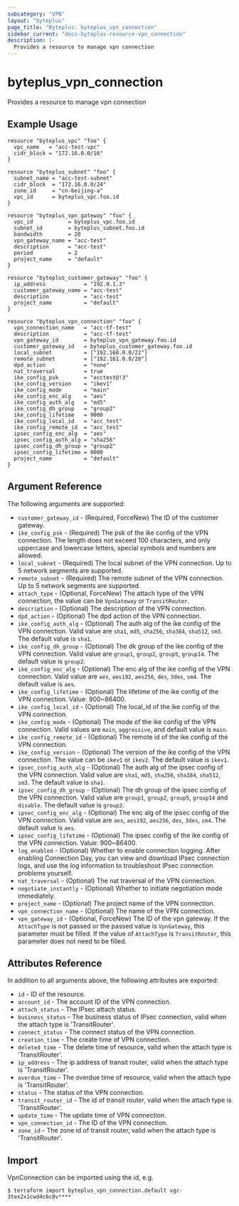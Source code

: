 ```yaml
---
subcategory: "VPN"
layout: "byteplus"
page_title: "Byteplus: byteplus_vpn_connection"
sidebar_current: "docs-byteplus-resource-vpn_connection"
description: |-
  Provides a resource to manage vpn connection
---
```

# byteplus_vpn_connection
Provides a resource to manage vpn connection
## Example Usage
```hcl
resource "byteplus_vpc" "foo" {
  vpc_name   = "acc-test-vpc"
  cidr_block = "172.16.0.0/16"
}

resource "byteplus_subnet" "foo" {
  subnet_name = "acc-test-subnet"
  cidr_block  = "172.16.0.0/24"
  zone_id     = "cn-beijing-a"
  vpc_id      = byteplus_vpc.foo.id
}

resource "byteplus_vpn_gateway" "foo" {
  vpc_id           = byteplus_vpc.foo.id
  subnet_id        = byteplus_subnet.foo.id
  bandwidth        = 20
  vpn_gateway_name = "acc-test"
  description      = "acc-test"
  period           = 2
  project_name     = "default"
}

resource "byteplus_customer_gateway" "foo" {
  ip_address            = "192.0.1.3"
  customer_gateway_name = "acc-test"
  description           = "acc-test"
  project_name          = "default"
}

resource "byteplus_vpn_connection" "foo" {
  vpn_connection_name   = "acc-tf-test"
  description           = "acc-tf-test"
  vpn_gateway_id        = byteplus_vpn_gateway.foo.id
  customer_gateway_id   = byteplus_customer_gateway.foo.id
  local_subnet          = ["192.168.0.0/22"]
  remote_subnet         = ["192.161.0.0/20"]
  dpd_action            = "none"
  nat_traversal         = true
  ike_config_psk        = "acctest@!3"
  ike_config_version    = "ikev1"
  ike_config_mode       = "main"
  ike_config_enc_alg    = "aes"
  ike_config_auth_alg   = "md5"
  ike_config_dh_group   = "group2"
  ike_config_lifetime   = 9000
  ike_config_local_id   = "acc_test"
  ike_config_remote_id  = "acc_test"
  ipsec_config_enc_alg  = "aes"
  ipsec_config_auth_alg = "sha256"
  ipsec_config_dh_group = "group2"
  ipsec_config_lifetime = 9000
  project_name          = "default"
}
```
## Argument Reference
The following arguments are supported:
* `customer_gateway_id` - (Required, ForceNew) The ID of the customer gateway.
* `ike_config_psk` - (Required) The psk of the ike config of the VPN connection. The length does not exceed 100 characters, and only uppercase and lowercase letters, special symbols and numbers are allowed.
* `local_subnet` - (Required) The local subnet of the VPN connection. Up to 5 network segments are supported.
* `remote_subnet` - (Required) The remote subnet of the VPN connection. Up to 5 network segments are supported.
* `attach_type` - (Optional, ForceNew) The attach type of the VPN connection, the value can be `VpnGateway` or `TransitRouter`.
* `description` - (Optional) The description of the VPN connection.
* `dpd_action` - (Optional) The dpd action of the VPN connection.
* `ike_config_auth_alg` - (Optional) The auth alg of the ike config of the VPN connection. Valid value are `sha1`, `md5`, `sha256`, `sha384`, `sha512`, `sm3`. The default value is `sha1`.
* `ike_config_dh_group` - (Optional) The dk group of the ike config of the VPN connection. Valid value are `group1`, `group2`, `group5`, `group14`. The default value is `group2`.
* `ike_config_enc_alg` - (Optional) The enc alg of the ike config of the VPN connection. Valid value are `aes`, `aes192`, `aes256`, `des`, `3des`, `sm4`. The default value is `aes`.
* `ike_config_lifetime` - (Optional) The lifetime of the ike config of the VPN connection. Value: 900~86400.
* `ike_config_local_id` - (Optional) The local_id of the ike config of the VPN connection.
* `ike_config_mode` - (Optional) The mode of the ike config of the VPN connection. Valid values are `main`, `aggressive`, and default value is `main`.
* `ike_config_remote_id` - (Optional) The remote id of the ike config of the VPN connection.
* `ike_config_version` - (Optional) The version of the ike config of the VPN connection. The value can be `ikev1` or `ikev2`. The default value is `ikev1`.
* `ipsec_config_auth_alg` - (Optional) The auth alg of the ipsec config of the VPN connection. Valid value are `sha1`, `md5`, `sha256`, `sha384`, `sha512`, `sm3`. The default value is `sha1`.
* `ipsec_config_dh_group` - (Optional) The dh group of the ipsec config of the VPN connection. Valid value are `group1`, `group2`, `group5`, `group14` and `disable`. The default value is `group2`.
* `ipsec_config_enc_alg` - (Optional) The enc alg of the ipsec config of the VPN connection. Valid value are `aes`, `aes192`, `aes256`, `des`, `3des`, `sm4`. The default value is `aes`.
* `ipsec_config_lifetime` - (Optional) The ipsec config of the ike config of the VPN connection. Value: 900~86400.
* `log_enabled` - (Optional) Whether to enable connection logging. After enabling Connection Day, you can view and download IPsec connection logs, and use the log information to troubleshoot IPsec connection problems yourself.
* `nat_traversal` - (Optional) The nat traversal of the VPN connection.
* `negotiate_instantly` - (Optional) Whether to initiate negotiation mode immediately.
* `project_name` - (Optional) The project name of the VPN connection.
* `vpn_connection_name` - (Optional) The name of the VPN connection.
* `vpn_gateway_id` - (Optional, ForceNew) The ID of the vpn gateway. If the `AttachType` is not passed or the passed value is `VpnGateway`, this parameter must be filled. If the value of `AttachType` is `TransitRouter`, this parameter does not need to be filled.

## Attributes Reference
In addition to all arguments above, the following attributes are exported:
* `id` - ID of the resource.
* `account_id` - The account ID of the VPN connection.
* `attach_status` - The IPsec attach status.
* `business_status` - The business status of IPsec connection, valid when the attach type is 'TransitRouter'.
* `connect_status` - The connect status of the VPN connection.
* `creation_time` - The create time of VPN connection.
* `deleted_time` - The delete time of resource, valid when the attach type is 'TransitRouter'.
* `ip_address` - The ip address of transit router, valid when the attach type is 'TransitRouter'.
* `overdue_time` - The overdue time of resource, valid when the attach type is 'TransitRouter'.
* `status` - The status of the VPN connection.
* `transit_router_id` - The id of transit router, valid when the attach type is 'TransitRouter'.
* `update_time` - The update time of VPN connection.
* `vpn_connection_id` - The ID of the VPN connection.
* `zone_id` - The zone id of transit router, valid when the attach type is 'TransitRouter'.


## Import
VpnConnection can be imported using the id, e.g.
```
$ terraform import byteplus_vpn_connection.default vgc-3tex2x1cwd4c6c0v****
```

